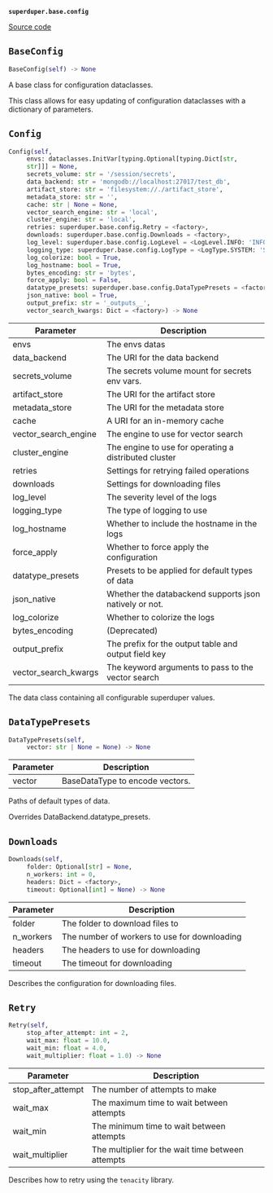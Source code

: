 **`superduper.base.config`** 

[Source code](https://github.com/superduper-io/superduper/blob/main/superduper/base/config.py)

## `BaseConfig` 

```python
BaseConfig(self) -> None
```
A base class for configuration dataclasses.

This class allows for easy updating of configuration dataclasses
with a dictionary of parameters.

## `Config` 

```python
Config(self,
     envs: dataclasses.InitVar[typing.Optional[typing.Dict[str,
     str]]] = None,
     secrets_volume: str = '/session/secrets',
     data_backend: str = 'mongodb://localhost:27017/test_db',
     artifact_store: str = 'filesystem://./artifact_store',
     metadata_store: str = '',
     cache: str | None = None,
     vector_search_engine: str = 'local',
     cluster_engine: str = 'local',
     retries: superduper.base.config.Retry = <factory>,
     downloads: superduper.base.config.Downloads = <factory>,
     log_level: superduper.base.config.LogLevel = <LogLevel.INFO: 'INFO'>,
     logging_type: superduper.base.config.LogType = <LogType.SYSTEM: 'SYSTEM'>,
     log_colorize: bool = True,
     log_hostname: bool = True,
     bytes_encoding: str = 'bytes',
     force_apply: bool = False,
     datatype_presets: superduper.base.config.DataTypePresets = <factory>,
     json_native: bool = True,
     output_prefix: str = '_outputs__',
     vector_search_kwargs: Dict = <factory>) -> None
```
| Parameter | Description |
|-----------|-------------|
| envs | The envs datas |
| data_backend | The URI for the data backend |
| secrets_volume | The secrets volume mount for secrets env vars. |
| artifact_store | The URI for the artifact store |
| metadata_store | The URI for the metadata store |
| cache | A URI for an in-memory cache |
| vector_search_engine | The engine to use for vector search |
| cluster_engine | The engine to use for operating a distributed cluster |
| retries | Settings for retrying failed operations |
| downloads | Settings for downloading files |
| log_level | The severity level of the logs |
| logging_type | The type of logging to use |
| log_hostname | Whether to include the hostname in the logs |
| force_apply | Whether to force apply the configuration |
| datatype_presets | Presets to be applied for default types of data |
| json_native | Whether the databackend supports json natively or not. |
| log_colorize | Whether to colorize the logs |
| bytes_encoding | (Deprecated) |
| output_prefix | The prefix for the output table and output field key |
| vector_search_kwargs | The keyword arguments to pass to the vector search |

The data class containing all configurable superduper values.

## `DataTypePresets` 

```python
DataTypePresets(self,
     vector: str | None = None) -> None
```
| Parameter | Description |
|-----------|-------------|
| vector | BaseDataType to encode vectors. |

Paths of default types of data.

Overrides DataBackend.datatype_presets.

## `Downloads` 

```python
Downloads(self,
     folder: Optional[str] = None,
     n_workers: int = 0,
     headers: Dict = <factory>,
     timeout: Optional[int] = None) -> None
```
| Parameter | Description |
|-----------|-------------|
| folder | The folder to download files to |
| n_workers | The number of workers to use for downloading |
| headers | The headers to use for downloading |
| timeout | The timeout for downloading |

Describes the configuration for downloading files.

## `Retry` 

```python
Retry(self,
     stop_after_attempt: int = 2,
     wait_max: float = 10.0,
     wait_min: float = 4.0,
     wait_multiplier: float = 1.0) -> None
```
| Parameter | Description |
|-----------|-------------|
| stop_after_attempt | The number of attempts to make |
| wait_max | The maximum time to wait between attempts |
| wait_min | The minimum time to wait between attempts |
| wait_multiplier | The multiplier for the wait time between attempts |

Describes how to retry using the `tenacity` library.

